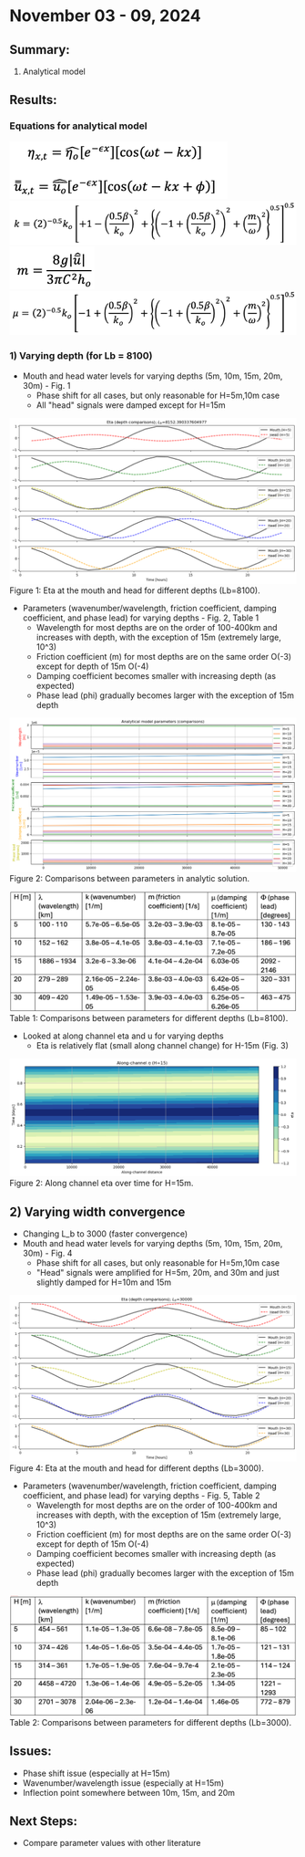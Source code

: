 # November 03 - 09, 2024

## Summary:
1) Analytical model

## Results:
### Equations for analytical model

![Solutions](../Figures/110724meeting/convergingchannel_solutions.png)<br>
![Wavenumber](../Figures/110724meeting/wavenumber_eqn.png)<br>
![Frictioncoeff](../Figures/110724meeting/frictioncoefficient_eqn.png)<br>
![Dampingcoeff](../Figures/110724meeting/dampingcoefficient_eqn.png)<br>


### 1) Varying depth (for Lb = 8100)
- Mouth and head water levels for varying depths (5m, 10m, 15m, 20m, 30m) - Fig. 1
	- Phase shift for all cases, but only reasonable for H=5m,10m case
	- All "head" signals were damped except for H=15m


![Eta over depths](../Figures/110724meeting/headvmouth_comparisons_Lb8100.png)<br>
Figure 1: Eta at the mouth and head for different depths  (Lb=8100).


- Parameters (wavenumber/wavelength, friction coefficient, damping coefficient, and phase lead) for varying depths - Fig. 2, Table 1
	- Wavelength for most depths are on the order of 100-400km and increases with depth, with the exception of 15m (extremely large, 10^3)
	- Friction coefficient (m) for most depths are on the same order O(-3) except for depth of 15m O(-4)
	- Damping coefficient becomes smaller with increasing depth (as expected)
	- Phase lead (phi) gradually becomes larger with the exception of 15m depth

![Comparing parameters](../Figures/110724meeting/modelparameters_comparisons_Lb8100.png)<br>
Figure 2: Comparisons between parameters in analytic solution.

![Comparing parameters (table)](../Figures/110724meeting/modelparameters_comparisontable_Lb8100.png)<br>
Table 1: Comparisons between parameters for different depths (Lb=8100).


- Looked at along channel eta and u for varying depths
	- Eta is relatively flat (small along channel change) for H-15m (Fig. 3)


![Eta hovemoller](../Figures/110724meeting/alongchanneleta_h15_Lb8100.png)<br>
Figure 2: Along channel eta over time for H=15m.


## 2) Varying width convergence
- Changing L_b to 3000 (faster convergence)
- Mouth and head water levels for varying depths (5m, 10m, 15m, 20m, 30m) - Fig. 4
	- Phase shift for all cases, but only reasonable for H=5m,10m case
	- "Head" signals were amplified for H=5m, 20m, and 30m and just slightly damped for H=10m and 15m

![Eta over depths](../Figures/110724meeting/headvmouth_comparisons_Lb3000.png)<br>
Figure 4: Eta at the mouth and head for different depths (Lb=3000).

- Parameters (wavenumber/wavelength, friction coefficient, damping coefficient, and phase lead) for varying depths - Fig. 5, Table 2
	- Wavelength for most depths are on the order of 100-400km and increases with depth, with the exception of 15m (extremely large, 10^3)
	- Friction coefficient (m) for most depths are on the same order O(-3) except for depth of 15m O(-4)
	- Damping coefficient becomes smaller with increasing depth (as expected)
	- Phase lead (phi) gradually becomes larger with the exception of 15m depth


![Comparing parameters (table)](../Figures/110724meeting/modelparameters_comparisontable_Lb3000.png)<br>
Table 2: Comparisons between parameters for different depths (Lb=3000).

## Issues:
- Phase shift issue (especially at H=15m)
- Wavenumber/wavelength issue (especially at H=15m)
- Inflection point somewhere between 10m, 15m, and 20m


## Next Steps:
- Compare parameter values with other literature